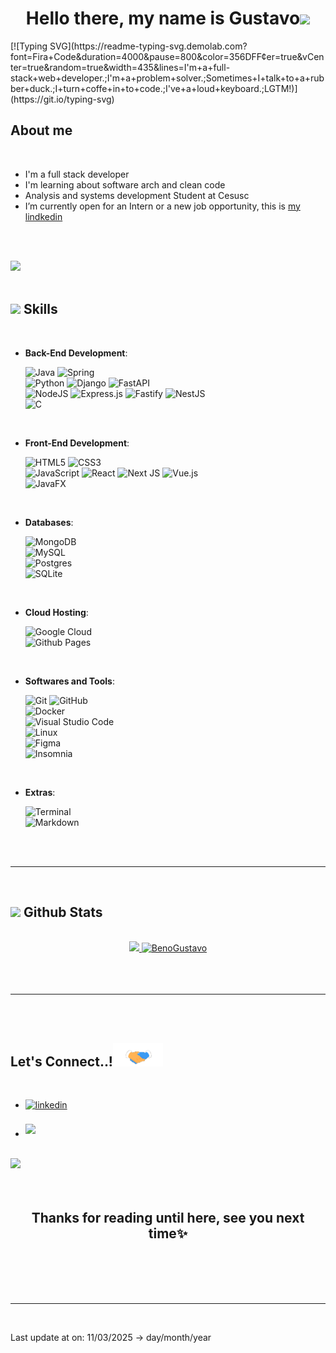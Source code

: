 <h1 align="center"><b>Hello there, my name is Gustavo</b><img src="https://media.giphy.com/media/hvRJCLFzcasrR4ia7z/giphy.gif" width="35"></h1>
<!--  -->
[![Typing SVG](https://readme-typing-svg.demolab.com?font=Fira+Code&duration=4000&pause=800&color=356DFF&center=true&vCenter=true&random=true&width=435&lines=I'm+a+full-stack+web+developer.;I'm+a+problem+solver.;Sometimes+I+talk+to+a+rubber+duck.;I+turn+coffe+in+to+code.;I've+a+loud+keyboard.;LGTM!)](https://git.io/typing-svg)

<br>



	
## **About me**

<br>

- I'm a full stack developer
- I'm learning about software arch and clean code
- Analysis and systems development Student at Cesusc
- I’m currently open for an Intern or a new job opportunity, this is [my lindkedin](https://www.linkedin.com/in/gustavo-gorges-016b21269/)

<br><br>

<img src="https://user-images.githubusercontent.com/73097560/115834477-dbab4500-a447-11eb-908a-139a6edaec5c.gif"><br><br>

## <img src="https://media2.giphy.com/media/QssGEmpkyEOhBCb7e1/giphy.gif?cid=ecf05e47a0n3gi1bfqntqmob8g9aid1oyj2wr3ds3mg700bl&rid=giphy.gif" width ="25"><b> Skills</b>
<br>

<p align="center">

- **Back-End Development**:
  
    ![Java](https://img.shields.io/badge/java-%23ED8B00.svg?style=for-the-badge&logo=openjdk&logoColor=white)
    ![Spring](https://img.shields.io/badge/spring-%236DB33F.svg?style=for-the-badge&logo=spring&logoColor=white)
  <br>
    ![Python](https://img.shields.io/badge/Python%20-%2314354C.svg?style=for-the-badge&logo=python&logoColor=white)
    ![Django](https://img.shields.io/badge/django-%23092E20.svg?style=for-the-badge&logo=django&logoColor=white)
    ![FastAPI](https://img.shields.io/badge/FastAPI-005571?style=for-the-badge&logo=fastapi)
  <br>
    ![NodeJS](https://img.shields.io/badge/node.js-6DA55F?style=for-the-badge&logo=node.js&logoColor=white)
    ![Express.js](https://img.shields.io/badge/express.js-%23404d59.svg?style=for-the-badge&logo=express&logoColor=%2361DAFB)
    ![Fastify](https://img.shields.io/badge/fastify-%23000000.svg?style=for-the-badge&logo=fastify&logoColor=white)
    ![NestJS](https://img.shields.io/badge/nestjs-%23E0234E.svg?style=for-the-badge&logo=nestjs&logoColor=white)
  <br>
    ![C](https://img.shields.io/badge/C%20-%232370ED.svg?style=for-the-badge&logo=c&logoColor=white)
    
<br>   

- **Front-End Development**:

   ![HTML5](https://img.shields.io/badge/HTML5%20-%23E34F26.svg?style=for-the-badge&logo=html5&logoColor=white)
   ![CSS3](https://img.shields.io/badge/CSS%20-%231572B6.svg?style=for-the-badge&logo=css3&logoColor=white)
  <br>
   ![JavaScript](https://img.shields.io/badge/javascript-%23323330.svg?style=for-the-badge&logo=javascript&logoColor=%23F7DF1E)
   ![React](https://img.shields.io/badge/react-%2320232a.svg?style=for-the-badge&logo=react&logoColor=%2361DAFB)
   ![Next JS](https://img.shields.io/badge/Next-black?style=for-the-badge&logo=next.js&logoColor=white)
   ![Vue.js](https://img.shields.io/badge/vuejs-%2335495e.svg?style=for-the-badge&logo=vuedotjs&logoColor=%234FC08D)
  <br>
   ![JavaFX](https://img.shields.io/badge/javafx-%23FF0000.svg?style=for-the-badge&logo=javafx&logoColor=white)
  
<br>

- **Databases**:

   ![MongoDB](https://img.shields.io/badge/MongoDB-%234ea94b.svg?style=for-the-badge&logo=mongodb&logoColor=white)
  <br>
   ![MySQL](https://img.shields.io/badge/mysql-4479A1.svg?style=for-the-badge&logo=mysql&logoColor=white)
  <br>
   ![Postgres](https://img.shields.io/badge/postgres-%23316192.svg?style=for-the-badge&logo=postgresql&logoColor=white)
  <br>
   ![SQLite](https://img.shields.io/badge/sqlite-%2307405e.svg?style=for-the-badge&logo=sqlite&logoColor=white)
   
<br>

- **Cloud Hosting**:

    ![Google Cloud](https://img.shields.io/badge/GoogleCloud-%234285F4.svg?style=for-the-badge&logo=google-cloud&logoColor=white)
  <br>
    ![Github Pages](https://img.shields.io/badge/GitHub%20Pages-%23327FC7.svg?style=for-the-badge&logo=github&logoColor=white)
    
<br>

- **Softwares and Tools**:

    ![Git](https://img.shields.io/badge/git-%23F05033.svg?style=for-the-badge&logo=git&logoColor=white)
    ![GitHub](https://img.shields.io/badge/github-%23121011.svg?style=for-the-badge&logo=github&logoColor=white)
  <br>
    ![Docker](https://img.shields.io/badge/docker-%230db7ed.svg?style=for-the-badge&logo=docker&logoColor=white)
  <br>
    ![Visual Studio Code](https://img.shields.io/badge/Visual%20Studio%20Code-0078d7.svg?style=for-the-badge&logo=visual-studio-code&logoColor=white)
  <br>
    ![Linux](https://img.shields.io/badge/Linux-FCC624?style=for-the-badge&logo=linux&logoColor=black)
  <br>
    ![Figma](https://img.shields.io/badge/figma-%23F24E1E.svg?style=for-the-badge&logo=figma&logoColor=white)
  <br>
    ![Insomnia](https://img.shields.io/badge/Insomnia-black?style=for-the-badge&logo=insomnia&logoColor=5849BE)

<br>

- **Extras**:

    ![Terminal](https://img.shields.io/badge/Terminal-%23054020?style=for-the-badge&logo=gnu-bash&logoColor=white)
  <br>
    ![Markdown](https://img.shields.io/badge/markdown-%23000000.svg?style=for-the-badge&logo=markdown&logoColor=white)   


</p>

<br>
<br>

-----

<br>


## <img src="https://media.giphy.com/media/iY8CRBdQXODJSCERIr/giphy.gif" width="35"><b> Github Stats </b>
<br>

<div align="center">

<a href="https://github.com/0xabdulkhalid/">
  <img src="https://github-readme-stats.vercel.app/api?username=BenoGustavo&include_all_commits=true&count_private=true&show_icons=true&line_height=20&title_color=7A7ADB&icon_color=2234AE&text_color=D3D3D3&bg_color=0,000000,130F40" width="450"/>
  <img src="https://github-readme-stats.vercel.app/api/top-langs?username=BenoGustavo&show_icons=true&locale=en&layout=compact&line_height=20&title_color=7A7ADB&icon_color=2234AE&text_color=D3D3D3&bg_color=0,000000,130F40" width="375"  alt="BenoGustavo"/>

</a>
</div>

<br>
<br>
<br>

-----

<br>
<br>

## <b> Let's Connect..!</b><img src="https://github.com/0xAbdulKhalid/0xAbdulKhalid/raw/main/assets/mdImages/handshake.gif" width ="80">
<br>
<div align='left'>

<ul>

<li>
<a href="https://www.linkedin.com/in/gustavo-gorges-016b21269/" target="_blank">
<img src="https://img.shields.io/badge/linkedin:  Gustavo-Gorges%2300acee.svg?color=405DE6&style=for-the-badge&logo=linkedin&logoColor=white" alt=linkedin style="margin-bottom: 5px;"/>
</a>
</li>

<br>

<li>
<a href="mailto:gustavoleandrogorges@gmail.com" target="_blank">
<img src="https://img.shields.io/badge/gmail:  Gustavo-Gorges-%23EA4335.svg?style=for-the-badge&logo=gmail&logoColor=white" t=mail style="margin-bottom: 5px;"/>
</a>
</li>
	
</ul>
</div>

<br>
<img src="https://user-images.githubusercontent.com/73097560/115834477-dbab4500-a447-11eb-908a-139a6edaec5c.gif">
<br>
<br>
<br>

<div align='center'>

## <b>Thanks for reading until here, see you next time✨</b>

</div>
<br>
<br>
<br>
<br>

---

<br>

Last update at on: 11/03/2025 -> day/month/year
